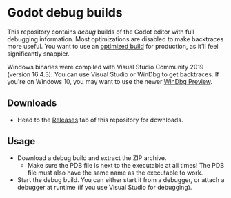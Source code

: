 # Godot debug builds

This repository contains *debug* builds of the Godot editor with full debugging
information. Most optimizations are disabled to make backtraces more useful.
You want to use an [optimized build](https://godotengine.org/download/) for
production, as it'll feel significantly snappier.

Windows binaries were compiled with Visual Studio Community 2019 (version 16.4.3).
You can use Visual Studio or WinDbg to get backtraces. If you're on Windows 10, you may want to use
the newer [WinDbg Preview](https://docs.microsoft.com/en-us/windows-hardware/drivers/debugger/debugger-download-tools).

## Downloads

- Head to the [Releases](/releases/latest) tab of this repository for downloads.

## Usage

- Download a debug build and extract the ZIP archive.
  - Make sure the PDB file is next to the executable at all times! The PDB file
    must also have the same name as the executable to work.
- Start the debug build. You can either start it from a debugger, or attach a
  debugger at runtime (if you use Visual Studio for debugging).
